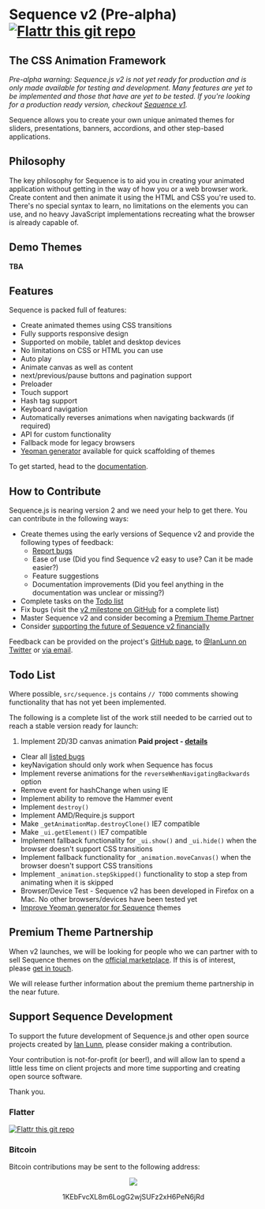 Sequence v2 (Pre-alpha) [![Flattr this git repo](http://api.flattr.com/button/flattr-badge-large.png)](https://flattr.com/submit/auto?user_id=IanLunn&url=https://github.com/IanLunn/Sequence&title=Sequence&language=english&tags=github&category=software)
=====================

## The CSS Animation Framework

*Pre-alpha warning: Sequence.js v2 is not yet ready for production and is only made available for testing and development. Many features are yet to be implemented and those that have are yet to be tested. If you're looking for a production ready version, checkout [Sequence v1](http://sequencejs.com/).*

Sequence allows you to create your own unique animated themes for sliders, presentations, banners, accordions, and other step-based applications.

## Philosophy

The key philosophy for Sequence is to aid you in creating your animated application without getting in the way of how you or a web browser work. Create content and then animate it using the HTML and CSS you're used to. There's no special syntax to learn, no limitations on the elements you can use, and no heavy JavaScript implementations recreating what the browser is already capable of.

## Demo Themes

**TBA**

## Features

Sequence is packed full of features:

- Create animated themes using CSS transitions
- Fully supports responsive design
- Supported on mobile, tablet and desktop devices
- No limitations on CSS or HTML you can use
- Auto play
- Animate canvas as well as content
- next/previous/pause buttons and pagination support
- Preloader
- Touch support
- Hash tag support
- Keyboard navigation
- Automatically reverses animations when navigating backwards (if required)
- API for custom functionality
- Fallback mode for legacy browsers
- [Yeoman generator](https://github.com/IanLunn/generator-sequence) available for quick scaffolding of themes

To get started, head to the [documentation](https://github.com/IanLunn/Sequence/blob/v2/DOCUMENTATION.md).

## How to Contribute

Sequence.js is nearing version 2 and we need your help to get there. You can contribute in the following ways:

- Create themes using the early versions of Sequence v2 and provide the following types of feedback:
  - [Report bugs](https://github.com/IanLunn/Sequence/issues)
  - Ease of use (Did you find Sequence v2 easy to use? Can it be made easier?)
  - Feature suggestions
  - Documentation improvements (Did you feel anything in the documentation was unclear or missing?)
- Complete tasks on the [Todo list](#todo-list)
- Fix bugs (visit the [v2 milestone on GitHub](https://github.com/IanLunn/Sequence/issues?milestone=11&state=open) for a complete list)
- Master Sequence v2 and consider becoming a [Premium Theme Partner](#premium-theme-partnership)
- Consider [supporting the future of Sequence v2 financially](#support-sequence-development)

Feedback can be provided on the project's [GitHub page](https://github.com/IanLunn/Sequence/), to [@IanLunn on Twitter](https://twitter.com/IanLunn) or [via email](mailto://hello@ianlunn.co.uk).

## Todo List

Where possible, `src/sequence.js` contains `// TODO` comments showing functionality that has not yet been implemented.

The following is a complete list of the work still needed to be carried out to reach a stable version ready for launch:

1. Implement 2D/3D canvas animation **Paid project - [details](http://ianlunn.co.uk/transform-matrix-project/)**
- Clear all [listed bugs](https://github.com/IanLunn/Sequence/issues?milestone=11&state=open)
- keyNavigation should only work when Sequence has focus
- Implement reverse animations for the `reverseWhenNavigatingBackwards` option
- Remove event for hashChange when using IE
- Implement ability to remove the Hammer event
- Implement `destroy()`
- Implement AMD/Require.js support
- Make `_getAnimationMap.destroyClone()` IE7 compatible
- Make `_ui.getElement()` IE7 compatible
- Implement fallback functionality for `_ui.show()` and `_ui.hide()` when the browser doesn't support CSS transitions
- Implement fallback functionality for `_animation.moveCanvas()` when the browser doesn't support CSS transitions
- Implement `_animation.stepSkipped()` functionality to stop a step from animating when it is skipped
- Browser/Device Test - Sequence v2 has been developed in Firefox on a Mac. No other browsers/devices have been tested yet
- [Improve Yeoman generator for Sequence](https://github.com/IanLunn/generator-sequence/issues) themes

## Premium Theme Partnership

When v2 launches, we will be looking for people who we can partner with to sell Sequence themes on the [official marketplace](http://sequencejs.com). If this is of interest, please [get in touch](http://sequencejs.com/contact/).

We will release further information about the premium theme partnership in the near future.

## Support Sequence Development

To support the future development of Sequence.js and other open source projects created by [Ian Lunn](https://github.com/IanLunn), please consider making a contribution.

Your contribution is not-for-profit (or beer!), and will allow Ian to spend a little less time on client projects and more time supporting and creating open source software.

Thank you.

### Flatter

[![Flattr this git repo](http://api.flattr.com/button/flattr-badge-large.png)](https://flattr.com/submit/auto?user_id=IanLunn&url=https://github.com/IanLunn/Sequence&title=Sequence&language=english&tags=github&category=software)

### Bitcoin

Bitcoin contributions may be sent to the following address:

<div style="text-align: center;">
<a href="bitcoin:1KEbFvcXL8m6LogG2wjSUFz2xH6PeN6jRd?label=Sequence.js%20Development"><img src="http://ianlunn.co.uk/images/btc-donate.jpg" /></a>
<p>1KEbFvcXL8m6LogG2wjSUFz2xH6PeN6jRd</p>
</div>
